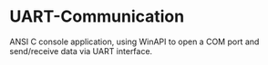 # UART-Communication
ANSI C console application, using WinAPI to open a COM port and send/receive data via UART interface.
